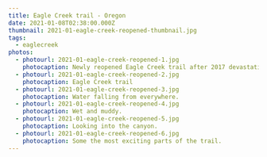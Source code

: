```yaml
---
title: Eagle Creek trail - Oregon
date: 2021-01-08T02:38:00.000Z
thumbnail: 2021-01-eagle-creek-reopened-thumbnail.jpg
tags:
  - eaglecreek
photos:
  - photourl: 2021-01-eagle-creek-reopened-1.jpg
    photocaption: Newly reopened Eagle Creek trail after 2017 devastating burn
  - photourl: 2021-01-eagle-creek-reopened-2.jpg
    photocaption: Eagle Creek trail
  - photourl: 2021-01-eagle-creek-reopened-3.jpg
    photocaption: Water falling from everywhere.
  - photourl: 2021-01-eagle-creek-reopened-4.jpg
    photocaption: Wet and muddy.
  - photourl: 2021-01-eagle-creek-reopened-5.jpg
    photocaption: Looking into the canyon.
  - photourl: 2021-01-eagle-creek-reopened-6.jpg
    photocaption: Some the most exciting parts of the trail.
---
```

